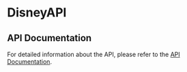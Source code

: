 # DisneyAPI

## API Documentation

For detailed information about the API, please refer to the [API Documentation](https://web.postman.co/workspace/291207d5-1073-4eda-b783-3fd9231b4116/documentation/36297486-b72c8a2f-1611-469e-8a3c-33fb92b1ec96).
